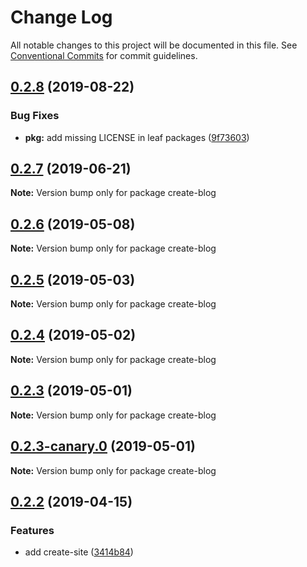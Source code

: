# Change Log

All notable changes to this project will be documented in this file.
See [Conventional Commits](https://conventionalcommits.org) for commit guidelines.

## [0.2.8](https://github.com/saberland/saber/compare/create-blog@0.2.7...create-blog@0.2.8) (2019-08-22)

### Bug Fixes

- **pkg:** add missing LICENSE in leaf packages ([9f73603](https://github.com/saberland/saber/commit/9f73603))

## [0.2.7](https://github.com/saberland/saber/compare/create-blog@0.2.6...create-blog@0.2.7) (2019-06-21)

**Note:** Version bump only for package create-blog

## [0.2.6](https://github.com/egoist/saber/compare/create-blog@0.2.5...create-blog@0.2.6) (2019-05-08)

**Note:** Version bump only for package create-blog

## [0.2.5](https://github.com/egoist/saber/compare/create-blog@0.2.4...create-blog@0.2.5) (2019-05-03)

**Note:** Version bump only for package create-blog

## [0.2.4](https://github.com/egoist/saber/compare/create-blog@0.2.3...create-blog@0.2.4) (2019-05-02)

**Note:** Version bump only for package create-blog

## [0.2.3](https://github.com/egoist/saber/compare/create-blog@0.2.3-canary.0...create-blog@0.2.3) (2019-05-01)

**Note:** Version bump only for package create-blog

## [0.2.3-canary.0](https://github.com/egoist/saber/compare/create-blog@0.2.2...create-blog@0.2.3-canary.0) (2019-05-01)

**Note:** Version bump only for package create-blog

## [0.2.2](https://github.com/egoist/saber/compare/create-blog@0.2.1...create-blog@0.2.2) (2019-04-15)

### Features

- add create-site ([3414b84](https://github.com/egoist/saber/commit/3414b84))
